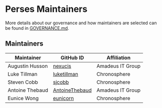 # Perses Maintainers

More details about our governance and how maintainers are selected can
be found in [GOVERNANCE.md](GOVERNANCE.md).

## Maintainers

| Maintainer | GitHub ID | Affiliation |
| --------------- | --------- | ----------- |
| Augustin Husson | [nexucis](https://github.com/Nexucis) | Amadeus IT Group |
| Luke Tillman | [luketillman](https://github.com/LukeTillman) | Chronosphere |
| Steven Cobb | [sjcobb](https://github.com/sjcobb) | Chronosphere |
| Antoine Thebaud | [AntoineThebaud](https://github.com/AntoineThebaud) | Amadeus IT Group |
| Eunice Wong | [eunicorn](https://github.com/eunicorn) | Chronosphere |

